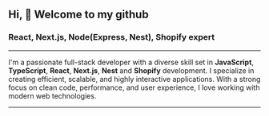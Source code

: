 ## Hi, 👋 Welcome to my github

### React, Next.js, Node(Express, Nest), Shopify expert

---

I'm a passionate full-stack developer with a diverse skill set in <b>JavaScript</b>, <b>TypeScript</b>, <b>React</b>, <b>Next.js</b>, <b>Nest</b> and <b>Shopify</b> development. I specialize in creating efficient, scalable, and highly interactive applications. With a strong focus on clean code, performance, and user experience, I love working with modern web technologies.

---
